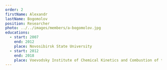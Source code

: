 ```yaml
---
order: 2
firstName: Alexandr
lastName: Bogomolov
position: Researcher
photo: ../../images/members/a-bogomolov.jpg
educations:
  - start: 2007
    end: 2012
    place: Novosibirsk State University
  - start: 2012
    end: 2018
    place: Voevodsky Institute of Chemical Kinetics and Combustion of the Siberian Branch of the Russian Academy of Sciences
---
```


